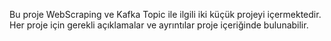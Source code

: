 Bu proje WebScraping ve Kafka Topic ile ilgili iki küçük projeyi içermektedir.
Her proje için gerekli açıklamalar ve ayrıntılar proje içeriğinde bulunabilir.

